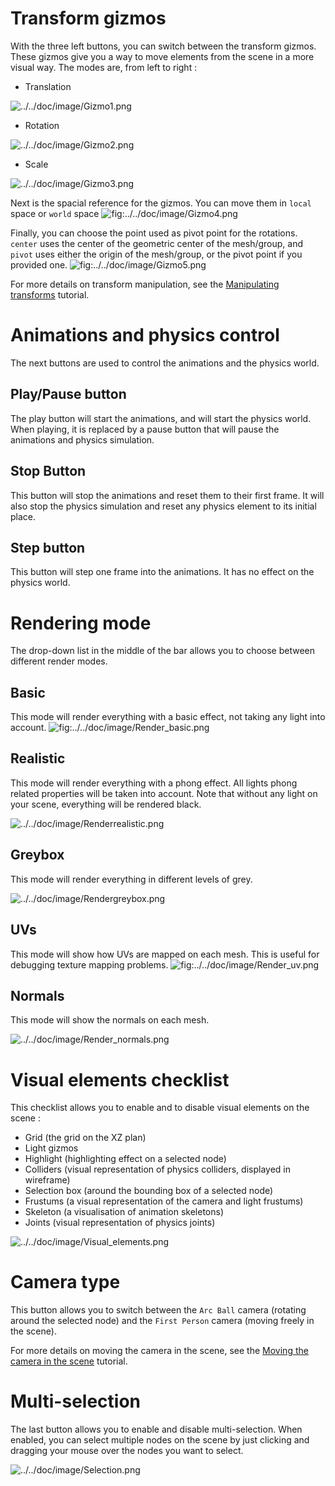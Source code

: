 Transform gizmos
================

With the three left buttons, you can switch between the transform gizmos. These gizmos give you a way to move elements from the scene in a more visual way. The modes are, from left to right :

-   Translation

![](../../doc/image/Gizmo1.png "../../doc/image/Gizmo1.png")

-   Rotation

![](../../doc/image/Gizmo2.png "../../doc/image/Gizmo2.png")

-   Scale

![](../../doc/image/Gizmo3.png "../../doc/image/Gizmo3.png")

Next is the spacial reference for the gizmos. You can move them in `local` space or `world` space ![](../../doc/image/Gizmo4.png "fig:../../doc/image/Gizmo4.png")

Finally, you can choose the point used as pivot point for the rotations. `center` uses the center of the geometric center of the mesh/group, and `pivot` uses either the origin of the mesh/group, or the pivot point if you provided one. ![](../../doc/image/Gizmo5.png "fig:../../doc/image/Gizmo5.png")

For more details on transform manipulation, see the [Manipulating transforms](../tutorial/Manipulating_transforms.md) tutorial.

Animations and physics control
==============================

The next buttons are used to control the animations and the physics world.

Play/Pause button
-----------------

The play button will start the animations, and will start the physics world. When playing, it is replaced by a pause button that will pause the animations and physics simulation.

Stop Button
-----------

This button will stop the animations and reset them to their first frame. It will also stop the physics simulation and reset any physics element to its initial place.

Step button
-----------

This button will step one frame into the animations. It has no effect on the physics world.

Rendering mode
==============

The drop-down list in the middle of the bar allows you to choose between different render modes.

Basic
-----

This mode will render everything with a basic effect, not taking any light into account. ![](../../doc/image/Render_basic.png "fig:../../doc/image/Render_basic.png")

Realistic
---------

This mode will render everything with a phong effect. All lights phong related properties will be taken into account. Note that without any light on your scene, everything will be rendered black.

![](../../doc/image/Renderrealistic.png "../../doc/image/Renderrealistic.png")

Greybox
-------

This mode will render everything in different levels of grey.

![](../../doc/image/Rendergreybox.png "../../doc/image/Rendergreybox.png")

UVs
---

This mode will show how UVs are mapped on each mesh. This is useful for debugging texture mapping problems. ![](../../doc/image/Render_uv.png "fig:../../doc/image/Render_uv.png")

Normals
-------

This mode will show the normals on each mesh.

![](../../doc/image/Render_normals.png "../../doc/image/Render_normals.png")

Visual elements checklist
=========================

This checklist allows you to enable and to disable visual elements on the scene :

-   Grid (the grid on the XZ plan)
-   Light gizmos
-   Highlight (highlighting effect on a selected node)
-   Colliders (visual representation of physics colliders, displayed in wireframe)
-   Selection box (around the bounding box of a selected node)
-   Frustums (a visual representation of the camera and light frustums)
-   Skeleton (a visualisation of animation skeletons)
-   Joints (visual representation of physics joints)

![](../../doc/image/Visual_elements.png "../../doc/image/Visual_elements.png")

Camera type
===========

This button allows you to switch between the `Arc Ball` camera (rotating around the selected node) and the `First Person` camera (moving freely in the scene).

For more details on moving the camera in the scene, see the [Moving the camera in the scene](../tutorial/Moving_the_camera_in_the_scene.md) tutorial.

Multi-selection
===============

The last button allows you to enable and disable multi-selection. When enabled, you can select multiple nodes on the scene by just clicking and dragging your mouse over the nodes you want to select.

![](../../doc/image/Selection.png "../../doc/image/Selection.png")

